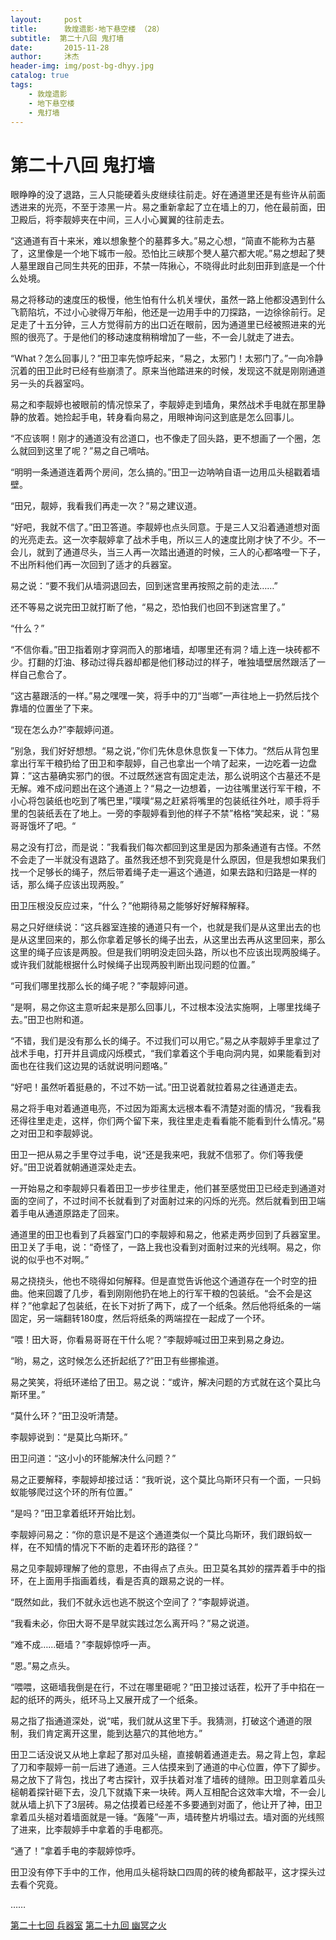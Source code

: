 ```yaml
---
layout:     post
title:      敦煌遗影·地下悬空楼 （28）
subtitle:  第二十八回 鬼打墙
date:       2015-11-28
author:     沐杰
header-img: img/post-bg-dhyy.jpg
catalog: true
tags:
    - 敦煌遗影
    - 地下悬空楼
    - 鬼打墙
---
```

# 第二十八回 鬼打墙

眼睁睁的没了退路，三人只能硬着头皮继续往前走。好在通道里还是有些许从前面透进来的光亮，不至于漆黑一片。易之重新拿起了立在墙上的刀，他在最前面，田卫殿后，将李靓婷夹在中间，三人小心翼翼的往前走去。

“这通道有百十来米，难以想象整个的墓葬多大。”易之心想，“简直不能称为古墓了，这里像是一个地下城市一般。恐怕比三峡那个僰人墓穴都大呢。”易之想起了僰人墓里跟自己同生共死的田菲，不禁一阵揪心，不晓得此时此刻田菲到底是一个什么处境。

易之将移动的速度压的极慢，他生怕有什么机关埋伏，虽然一路上他都没遇到什么飞箭陷坑，不过小心驶得万年船，他还是一边用手中的刀探路，一边徐徐前行。足足走了十五分钟，三人方觉得前方的出口近在眼前，因为通道里已经被照进来的光照的很亮了。于是他们的移动速度稍稍增加了一些，不一会儿就走了进去。

“What？怎么回事儿？”田卫率先惊呼起来，“易之，太邪门！太邪门了。”一向冷静沉着的田卫此时已经有些崩溃了。原来当他踏进来的时候，发现这不就是刚刚通道另一头的兵器室吗。

易之和李靓婷也被眼前的情况惊呆了，李靓婷走到墙角，果然战术手电就在那里静静的放着。她捡起手电，转身看向易之，用眼神询问这到底是怎么回事儿。

“不应该啊！刚才的通道没有岔道口，也不像走了回头路，更不想画了一个圈，怎么就回到这里了呢？”易之自己嘀咕。

“明明一条通道连着两个房间，怎么搞的。”田卫一边呐呐自语一边用瓜头槌戳着墙壁。

“田兄，靓婷，我看我们再走一次？”易之建议道。

“好吧，我就不信了。”田卫答道。李靓婷也点头同意。于是三人又沿着通道想对面的光亮走去。这一次李靓婷拿了战术手电，所以三人的速度比刚才快了不少。不一会儿，就到了通道尽头，当三人再一次踏出通道的时候，三人的心都咯噔一下子，不出所料他们再一次回到了适才的兵器室。

易之说：“要不我们从墙洞退回去，回到迷宫里再按照之前的走法……”

还不等易之说完田卫就打断了他，“易之，恐怕我们也回不到迷宫里了。”

“什么？”

“不信你看。”田卫指着刚才穿洞而入的那堵墙，却哪里还有洞？墙上连一块砖都不少。打翻的灯油、移动过得兵器却都是他们移动过的样子，唯独墙壁居然跟活了一样自己愈合了。

“这古墓跟活的一样。”易之嘿嘿一笑，将手中的刀“当啷”一声往地上一扔然后找个靠墙的位置坐了下来。

“现在怎么办?”李靓婷问道。

”别急，我们好好想想。“易之说，”你们先休息休息恢复一下体力。“然后从背包里拿出行军干粮扔给了田卫和李靓婷，自己也拿出一个啃了起来，一边吃着一边盘算：”这古墓确实邪门的很。不过既然迷宫有固定走法，那么说明这个古墓还不是无解。难不成问题出在这个通道上？“易之一边想着，一边往嘴里送行军干粮，不小心将包装纸也吃到了嘴巴里，”噗噗“易之赶紧将嘴里的包装纸往外吐，顺手将手里的包装纸丢在了地上。一旁的李靓婷看到他的样子不禁”格格“笑起来，说：”易哥哥饿坏了吧。“

易之没有打岔，而是说：”我看我们每次都回到这里是因为那条通道有古怪。不然不会走了一半就没有退路了。虽然我还想不到究竟是什么原因，但是我想如果我们找一个足够长的绳子，然后带着绳子走一遍这个通道，如果去路和归路是一样的话，那么绳子应该出现两股。”

田卫压根没反应过来，“什么？”他期待易之能够好好解释解释。

易之只好继续说：“这兵器室连接的通道只有一个，也就是我们是从这里出去的也是从这里回来的，那么你拿着足够长的绳子出去，从这里出去再从这里回来，那么这里的绳子应该是两股。但是我们明明没走回头路，所以也不应该出现两股绳子。或许我们就能根据什么时候绳子出现两股判断出现问题的位置。”

“可我们哪里找那么长的绳子呢？”李靓婷问道。

“是啊，易之你这主意听起来是那么回事儿，不过根本没法实施啊，上哪里找绳子去。”田卫也附和道。

“不错，我们是没有那么长的绳子。不过我们可以用它。”易之从李靓婷手里拿过了战术手电，打开并且调成闪烁模式，“我们拿着这个手电向洞内晃，如果能看到对面也在往我们这边晃的话就说明问题咯。”

“好吧！虽然听着挺悬的，不过不妨一试。”田卫说着就拉着易之往通道走去。

易之将手电对着通道电亮，不过因为距离太远根本看不清楚对面的情况，“我看我还得往里走走，这样，你们两个留下来，我往里走走看看能不能看到什么情况。”易之对田卫和李靓婷说。

田卫一把从易之手里夺过手电，说“还是我来吧，我就不信邪了。你们等我便好。”田卫说着就朝通道深处走去。

一开始易之和李靓婷只看着田卫一步步往里走，他们甚至感觉田卫已经走到通道对面的空间了，不过时间不长就看到了对面射过来的闪烁的光亮。然后就看到田卫端着手电从通道原路走了回来。

通道里的田卫也看到了兵器室门口的李靓婷和易之，他紧走两步回到了兵器室里。田卫关了手电，说：“奇怪了，一路上我也没看到对面射过来的光线啊。易之，你说的似乎也不对啊。”

易之挠挠头，他也不晓得如何解释。但是直觉告诉他这个通道存在一个时空的扭曲。他来回踱了几步，看到刚刚他扔在地上的行军干粮的包装纸。“会不会是这样？”他拿起了包装纸，在长下对折了两下，成了一个纸条。然后他将纸条的一端固定，另一端翻转180度，然后将纸条的两端捏在一起成了一个环。

“喂！田大哥，你看易哥哥在干什么呢？”李靓婷喊过田卫来到易之身边。

“哟，易之，这时候怎么还折起纸了?”田卫有些挪揄道。

易之笑笑，将纸环递给了田卫。易之说：“或许，解决问题的方式就在这个莫比乌斯环里。”

“莫什么环？”田卫没听清楚。

李靓婷说到：“是莫比乌斯环。”

田卫问道：“这小小的环能解决什么问题？”

易之正要解释，李靓婷却接过话：“我听说，这个莫比乌斯环只有一个面，一只蚂蚁能够爬过这个环的所有位置。”

“是吗？”田卫拿着纸环开始比划。

李靓婷问易之：“你的意识是不是这个通道类似一个莫比乌斯环，我们跟蚂蚁一样，在不知情的情况下不断的走着环形的路径？”

易之见李靓婷理解了他的意思，不由得点了点头。田卫莫名其妙的摆弄着手中的指环，在上面用手指画着线，看是否真的跟易之说的一样。

“既然如此，我们不就永远也逃不脱这个空间了？”李靓婷说道。

“我看未必，你田大哥不是早就实践过怎么离开吗？”易之说道。

“难不成……砸墙？”李靓婷惊呼一声。

“恩。”易之点头。

“喂喂，这砸墙我倒是在行，不过在哪里砸呢？”田卫接过话茬，松开了手中掐在一起的纸环的两头，纸环马上又展开成了一个纸条。

易之指了指通道深处，说“喏，我们就从这里下手。我猜测，打破这个通道的限制，我们肯定离开这里，能到达墓穴的其他地方。”

田卫二话没说又从地上拿起了那对瓜头槌，直接朝着通道走去。易之背上包，拿起了刀和李靓婷一前一后进了通道。三人估摸来到了通道的中心位置，停下了脚步。易之放下了背包，找出了考古探针，双手扶着对准了墙砖的缝隙。田卫则拿着瓜头槌朝着探针砸下去，没几下就撬下来一块砖。两人互相配合这效率大增，不一会儿就从墙上扒下了3层砖。易之估摸着已经差不多要通到对面了，他让开了神，田卫拿着瓜头槌对着墙面就是一锤。“轰隆”一声，墙砖整片坍塌过去。墙对面的光线照了进来，比李靓婷手中拿着的手电都亮。

“通了！”拿着手电的李靓婷惊呼。

田卫没有停下手中的工作，他用瓜头槌将缺口四周的砖的棱角都敲平，这才探头过去看个究竟。

……

[第二十七回 兵器室](http://www.jianshu.com/p/70782822638d)
[第二十九回 幽冥之火](http://www.jianshu.com/p/a81521ddbd1e)
